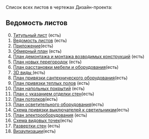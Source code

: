 
Список всех листов в чертежах Дизайн-проекта:

## Ведомость листов

0. [Титульный лист](https://github.com/Neoluxer/design_studio/blob/main/check_list_title_page.md) (есть)
1. [Ведомость листов](https://github.com/Neoluxer/design_studio/blob/main/check_list_list_of_sheets.md)  (есть)
2. [Приложение](https://github.com/Neoluxer/design_studio/blob/main/check-list_description.md)(есть)
3. [Обмерный план](https://github.com/Neoluxer/design_studio/blob/main/checklist_measuring.md) (есть)
4. [План демонтажа и монтажа возводимых конструкций](https://github.com/Neoluxer/design_studio/blob/main/check_list_dismantling_plan.md) (есть)
5. [План новых перегородок](https://github.com/Neoluxer/design_studio/blob/main/checklist_plan_new_partitions.md) (есть)
6. [План расстановки мебели и оборудования](https://github.com/Neoluxer/design_studio/blob/main/floorplan.md)(есть)
7. [3D виды ](https://github.com/Neoluxer/design_studio/blob/main/check_list_3D_views.md)(есть)
8. [План привязки сантехнического оборудования](https://github.com/Neoluxer/design_studio/blob/main/check_list_plan%20for%20binding_plumbing_equipment.md)(есть)
9. [План привязки теплых полов](https://github.com/Neoluxer/design_studio/blob/main/check_list_plan_for_linking_warm_floors.md) (есть)
10. [План напольных покрытий](https://github.com/Neoluxer/design_studio/blob/main/check_list_plan_of_floor_coverings.md) (есть)
11. [План с указанием отделки стен](https://github.com/Neoluxer/design_studio/blob/main/check_list_plan_with_indication_of_wall_finishing.md)(есть)
12. [План потолков](https://github.com/Neoluxer/design_studio/blob/main/check_list_ceiling_plan.md)(есть)
13. [План осветительного оборудования](https://github.com/Neoluxer/design_studio/blob/main/check_list_plan_lighting_equipment.md)(есть)
14. [Схема привязки выключателей к светильникам](https://github.com/Neoluxer/design_studio/blob/main/check_list_scheme_of_association_of_switches_to_lamps.md)(есть)
15. [План электрооборудования](https://github.com/Neoluxer/design_studio/blob/main/check_list_electric.md) (есть)
16. [Схема видовых точек](https://github.com/Neoluxer/design_studio/blob/main/check_list_scheme_view_points.md)(есть)
17. [Развертки стен](https://github.com/Neoluxer/design_studio/blob/main/check_list_sweep_walls.md) (есть)
18. [Визаулизации](https://github.com/Neoluxer/design_studio/blob/main/visualization_checklist.md)(есть)